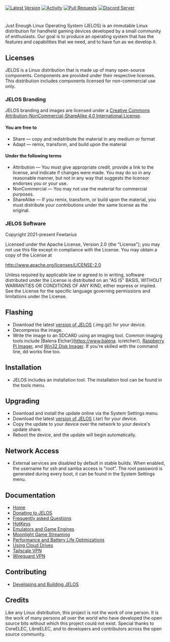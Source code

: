 [![Latest Version](https://img.shields.io/github/release/JustEnoughLinuxOS/distribution.svg?color=5998FF&label=latest%20version&style=flat-square)](https://github.com/JustEnoughLinuxOS/distribution/releases/latest) [![Activity](https://img.shields.io/github/commit-activity/m/JustEnoughLinuxOS/distribution?color=5998FF&style=flat-square)](https://github.com/JustEnoughLinuxOS/distribution/commits) [![Pull Requests](https://img.shields.io/github/issues-pr-closed/JustEnoughLinuxOS/distribution?color=5998FF&style=flat-square)](https://github.com/JustEnoughLinuxOS/distribution/pulls) [![Discord Server](https://img.shields.io/discord/948029830325235753?color=5998FF&label=chat&style=flat-square)](https://discord.gg/seTxckZjJy)
#
Just Enough Linux Operating System (JELOS) is an immutable Linux distribution for handheld gaming devices developed by a small community of enthusiasts.  Our goal is to produce an operating system that has the features and capabilities that we need, and to have fun as we develop it.

## Licenses
JELOS is a Linux distribution that is made up of many open-source components.  Components are provided under their respective licenses.  This distribution includes components licensed for non-commercial use only.

### JELOS Branding
JELOS branding and images are licensed under a [Creative Commons Attribution-NonCommercial-ShareAlike 4.0 International License](https://creativecommons.org/licenses/by-nc-sa/4.0/).

#### You are free to
* Share — copy and redistribute the material in any medium or format
* Adapt — remix, transform, and build upon the material

#### Under the following terms
* Attribution — You must give appropriate credit, provide a link to the license, and indicate if changes were made. You may do so in any reasonable manner, but not in any way that suggests the licensor endorses you or your use.
* NonCommercial — You may not use the material for commercial purposes.
* ShareAlike — If you remix, transform, or build upon the material, you must distribute your contributions under the same license as the original.

### JELOS Software
Copyright 2021-present Fewtarius

Licensed under the Apache License, Version 2.0 (the "License");
you may not use this file except in compliance with the License.
You may obtain a copy of the License at

http://www.apache.org/licenses/LICENSE-2.0

Unless required by applicable law or agreed to in writing, software
distributed under the License is distributed on an "AS IS" BASIS,
WITHOUT WARRANTIES OR CONDITIONS OF ANY KIND, either express or implied.
See the License for the specific language governing permissions and
limitations under the License.

## Flashing
* Download the latest [version of JELOS](https://github.com/JustEnoughLinuxOS/distribution/releases) (.img.gz) for your device.
* Decompress the image.
* Write the image to an SDCARD using an imaging tool.  Common imaging tools include [Balena Etcher](https://www.balena.
io/etcher/), [Raspberry Pi Imager](https://www.raspberrypi.com/software/), and [Win32 Disk Imager](https://sourceforge.net/projects/win32diskimager/).  If you're skilled with the command line, dd works fine too.

## Installation
* JELOS includes an installation tool.  The installation tool can be found in the tools menu.

## Upgrading
* Download and install the update online via the System Settings menu.
* Download the latest [version of JELOS](https://github.com/JustEnoughLinuxOS/distribution/releases) (.tar) for your device.
* Copy the update to your device over the network to your device's update share.
* Reboot the device, and the update will begin automatically.

## Network Access
* External services are disabled by default in stable builds.  When enabled, the username for ssh and samba access is "root".  The root password is generated during every boot, it can be found in the System Settings menu.

## Documentation
* [Home](https://github.com/JustEnoughLinuxOS/distribution/wiki)
* [Donating to JELOS](https://github.com/JustEnoughLinuxOS/distribution/wiki/Donating-to-JELOS)
* [Frequently asked Questions](https://github.com/JustEnoughLinuxOS/distribution/wiki/Frequently-Asked-Questions)
* [HotKeys](https://github.com/JustEnoughLinuxOS/distribution/wiki/Hotkeys)
* [Emulators and Game Engines](https://github.com/JustEnoughLinuxOS/distribution/wiki/JELOS-emulators-and-game-engines)
* [Moonlight Game Streaming](https://github.com/JustEnoughLinuxOS/distribution/wiki/Moonlight-Game-Streaming)
* [Performance and Battery Life Optimizations](https://github.com/JustEnoughLinuxOS/distribution/wiki/Performance-and-Battery-Life-Optimizations)
* [Using Cloud Drives](https://github.com/JustEnoughLinuxOS/distribution/wiki/Using-Cloud-Drives)
* [Tailscale VPN](https://github.com/JustEnoughLinuxOS/distribution/wiki/Tailscale-VPN)
* [Wireguard VPN](https://github.com/JustEnoughLinuxOS/distribution/wiki/WireGuard-VPN)

## Contributing
* [Developing and Building JELOS](https://github.com/JustEnoughLinuxOS/distribution/blob/dev/BUILDING.md)

## Credits
Like any Linux distribution, this project is not the work of one person.  It is the work of many persons all over the world who have developed the open source bits without which this project could not exist.  Special thanks to CoreELEC, LibreELEC, and to developers and contributors across the open source community.

